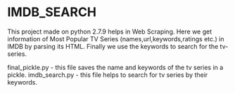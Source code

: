 # IMDB_SEARCH
This project made on python 2.7.9 helps in Web Scraping.
Here we get information of Most Popular TV Series (names,url,keywords,ratings etc.) in IMDB by parsing its HTML.
Finally we use the keywords to search for the tv-series.

final_pickle.py - this file saves the name and keywords of the tv series in a pickle.
imdb_search.py - this file helps to search for tv series by their keywords.
